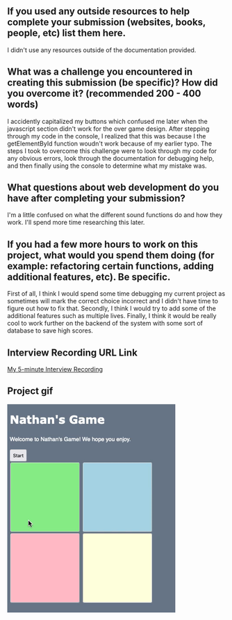 ## If you used any outside resources to help complete your submission (websites, books, people, etc) list them here.
I didn't use any resources outside of the documentation provided.

## What was a challenge you encountered in creating this submission (be specific)? How did you overcome it? (recommended 200 - 400 words)
I accidently capitalized my buttons which confused me later when the javascript section didn't work for the over game design. After stepping through my code in the console, I realized that this was because I the getElementById function woudn't work because of my earlier typo. The steps I took to overcome this challenge were to look through my code for any obvious errors, look through the documentation for debugging help, and then finally using the console to determine what my mistake was. 

## What questions about web development do you have after completing your submission?
I'm a little confused on what the different sound functions do and how they work. I'll spend more time researching this later.

## If you had a few more hours to work on this project, what would you spend them doing (for example: refactoring certain functions, adding additional features, etc). Be specific.
First of all, I think I would spend some time debugging my current project as sometimes will mark the correct choice incorrect and I didn't have time to figure out how to fix that. Secondly, I think I would try to add some of the additional features such as multiple lives. Finally, I think it would be really cool to work further on the backend of the system with some sort of database to save high scores. 

## Interview Recording URL Link
[My 5-minute Interview Recording](https://drive.google.com/file/d/14mTSjOHYRZGn1Hb-G5vK_qRBBB1UN6Hi/view?usp=sharing)

## Project gif
![project.gif](project.gif)